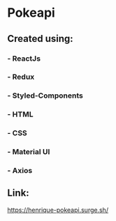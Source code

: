 # Pokeapi

## Created using:

### - ReactJs
### - Redux
### - Styled-Components
### - HTML
### - CSS
### - Material UI
### - Axios 

## Link:

https://henrique-pokeapi.surge.sh/
